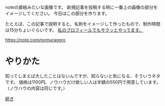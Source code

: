 noteの扉絵みたいな画像です。
新規記事を投稿する時に一番上の画像の部分をイメージしてください。
今日はこの部分を作ります。

たとえば、この記事で説明すると、名刺をイメージして作ったもので、制作時間は15分ちょいぐらいです。
[私のプロフィールでもサクッとやってます。](https://note.com/nomuragoro)

https://note.com/nomuragoro

# やりかた
知ってしまえば大したことはないんですが、知らないと気になる、そういうネタです。
価格は1100円、ノウハウだけ欲しい人は半額の550円で用意しています。（ノウハウの内容は同じです。）

[続き](https://github.com/shimajima-eiji/Personal/blob/master/article/note/デザイナーじゃないけど自作でカッコいいヘッダーやカバーイラストを作りたい！（フルセット）.md)
